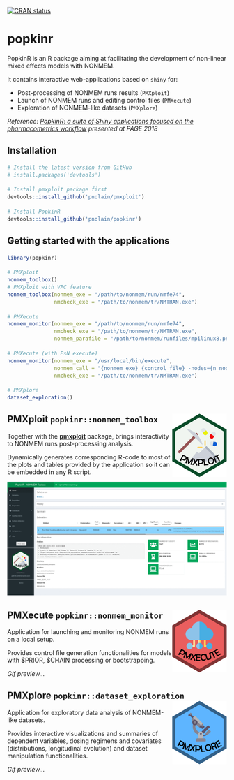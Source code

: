 
<!-- README.md is generated from README.Rmd. Please edit that file -->
[![CRAN status](https://www.r-pkg.org/badges/version/popkinr)](https://cran.r-project.org/package=popkinr)

popkinr
=======

PopkinR is an R package aiming at facilitating the development of non-linear mixed effects models with NONMEM.

It contains interactive web-applications based on `shiny` for:

-   Post-processing of NONMEM runs results (`PMXploit`)
-   Launch of NONMEM runs and editing control files (`PMXecute`)
-   Exploration of NONMEM-like datasets (`PMXplore`)

*Reference: [PopkinR: a suite of Shiny applications focused on the pharmacometrics workflow](https://www.page-meeting.org/pdf_assets/7336-PAGE%20Poster%20PopkinR%20-%20Final%20version.pdf) presented at PAGE 2018*

Installation
------------

``` r
# Install the latest version from GitHub
# install.packages('devtools')

# Install pmxploit package first
devtools::install_github('pnolain/pmxploit')

# Install PopkinR
devtools::install_github('pnolain/popkinr')
```

Getting started with the applications
-------------------------------------

``` r
library(popkinr)

# PMXploit
nonmem_toolbox()
# PMXploit with VPC feature
nonmem_toolbox(nonmem_exe = "/path/to/nonmem/run/nmfe74",
               nmcheck_exe = "/path/to/nonmem/tr/NMTRAN.exe")

# PMXecute
nonmem_monitor(nonmem_exe = "/path/to/nonmem/run/nmfe74",
               nmcheck_exe = "/path/to/nonmem/tr/NMTRAN.exe",
               nonmem_parafile = "/path/to/nonmem/runfiles/mpilinux8.pnm")

# PMXecute (with PsN execute)
nonmem_monitor(nonmem_exe = "/usr/local/bin/execute",
               nonmem_call = "{nonmem_exe} {control_file} -nodes={n_nodes}",
               nmcheck_exe = "/path/to/nonmem/tr/NMTRAN.exe")

# PMXplore
dataset_exploration()
```

PMXploit `popkinr::nonmem_toolbox` <img id="logo" src="pkgdown/pmxploit.svg" alt="pmxploit" width="125px" align="right" />
--------------------------------------------------------------------------------------------------------------------------

Together with the [**pmxploit**](https://github.com/pnolain/pmxploit) package, brings interactivity to NONMEM runs post-processing analysis.

Dynamically generates corresponding R-code to most of the plots and tables provided by the application so it can be embedded in any R script.

![pmxploit](pkgdown/pmxploit.gif)

PMXecute `popkinr::nonmem_monitor` <img id="logo" src="pkgdown/pmxecute.svg" alt="pmxecute" width="125px" align="right" />
--------------------------------------------------------------------------------------------------------------------------

Application for launching and monitoring NONMEM runs on a local setup.

Provides control file generation functionalities for models with $PRIOR, $CHAIN processing or bootstrapping.

*Gif preview...*

PMXplore `popkinr::dataset_exploration` <img id="logo" src="pkgdown/pmxplore.svg" alt="pmxplore" width="125px" align="right" />
-------------------------------------------------------------------------------------------------------------------------------

Application for exploratory data analysis of NONMEM-like datasets.

Provides interactive visualizations and summaries of dependent variables, dosing regimens and covariates (distributions, longitudinal evolution) and dataset manipulation functionalities.

*Gif preview...*
